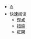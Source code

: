 - [:boat:](/entertainment/book/README.md)
- 快速阅读
  - [观点](/entertainment/book/quick-reading/opinion.md)
  - [措施](/entertainment/book/quick-reading/action.md)
  - [框架](/entertainment/book/quick-reading/frame.md)
